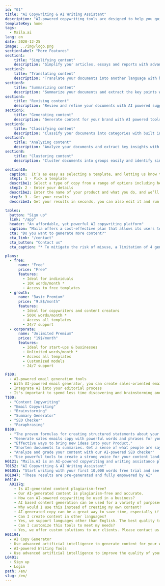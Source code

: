 ```yaml
---
id: "01"
title: "AI Copywriting & AI Writing Assistant"
description: "AI-powered copywriting tools are designed to help you quickly write content for your brand."
templateKey: home
tags:
  - Maila.ai
lang: en
date: 2020-12-25
image: ../img/logo.png
sectionlabel: "More Features"
section1:
    title: "Simplifying content"
    description: "Simplify your articles, essays and reports with advanced artificial intelligence."
section2:
    title: "Translating content"
    description: "Translate your documents into another language with high accuracy, built on top of advanced language models like GPT-3"
section3:
    title: "Summarizing content"
    description: "Summarize your documents and extract the key points with built in intelligence."
section4:
    title: "Revising content"
    description: "Review and refine your documents with AI powered suggestions."
section5:
    title: "Generating content"
    description: "Generate content for your brand with AI powered tools."
section6:
    title: "Classifying content"
    description: "Classify your documents into categories with built in intelligence."
section7:
    title: "Analyzing content"
    description: "Analyze your documents and extract key insights with built in intelligence."
section8:
    title: "Clustering content"
    description: "Cluster documents into groups easily and identify similar content."

section10:
  caption:  It’s as easy as selecting a template, and letting us know the name of your product and what you do.
  step1: 1 - Pick a template
  describe1: Select a type of copy from a range of options including headlines, blog intros, product descriptions, and many more
  step2: 2 - Enter your details
  describe2: Enter the name of your product and what you do, and we’ll generate copy for you based on your input
  step3: 3 - Get your results
  describe3: Get your results in seconds, you can also edit it and run the same query as many times as you want.

tables:
  button: "Sign up"
  link: "/app"
  header: "An affordable, yet powerful AI copywriting platform"
  caption: "Maila offers a cost-effective plan that allows its users to generate up to 50K characters (~ 10,000 words) per month free of cost, across various domains and contexts. In case the monthly usage exceeds 50K characters, users can opt for the monthly premium plan to continue generating content as per their needs."
  cta: "Do you want to generate more content?"
  cta_link: "/contact"
  cta_button: "Contact us"
  cta_caption: "* To mitigate the risk of misuse, a limitation of 4 generations per minute was put in place. This effect is not noticeable to a normal user, but it prevents bots, automated systems from generating content at a high rate."

plans:
  - free:
      name: "Free"
      price: "Free"
      features:
        - Ideal for individuals
        - 10K words/month *
        - Access to free templates
  - growth:
      name: "Basic Premium"
      price: "9.8$/month"
      features:
        - Ideal for copywriters and content creators
        - 500K words/month *
        - Access all templates
        - 24/7 support
  - corporate:
      name: "Unlimited Premium"
      price: "19$/month"
      features:
        - Ideal for start-ups & businesses
        - Unlimited words/month *
        - Access all templates
        - Customized models
        - 24/7 support

F100:
  - AI-powered email generation tools
  - With AI-powered email generator, you can create sales-oriented emails that will motivate your audience to take action. Simply enter some product information, and our advanced engine will generate a marketing message that takes your product to the next level.
  - Integrate AI into your editorial process
  - It's important to spend less time discovering and brainstorming and more time actually producing results. By incorporating AI algorithms into your editorial process, you can bring new ideas into your business. no matter if you need to write a blog post, create content for a website or create a marketing email, our platform can help you speed up your writing process.
T100:
  - "Content Copywriting"
  - "Email Copywriting"
  - "Brainstorming"
  - "Summary Generator"
  - "SEO Checker"
  - "Paraphrasing"
B100: 
  - "The proven formulas for creating structured statements about your product."
  - "Generate sales emails copy with powerful words and phrases for your product."
  - "Effective ways to bring new ideas into your Product."
  - "Shorten documents to summaries. Get a sense of what people are saying about different topics without being overwhelmed."
  - "Analyze and grade your content with our AI-powered SEO checker"
  - "Use powerful tools to create a strong voice for your content landing pages."
H0121: "Maila.AI is an AI-powered copywriting and writing assistance platform that enables you to produce professional-grade content in a few minutes."
T0152: "AI Copywriting & AI Writing Assistant"
H01051: "Start writing with your first 10,000 words free trial and see if your work improves."
H01047: "These results are pre-generated and fully empowered by AI"
H0118:
  A0117q:
    - Is AI-generated content plagiarism-free? 
    - Our AI-generated content is plagiarism-free and accurate.
    - How can AI-powered copywriting be used in a business?
    - AI based content generation can be used for a variety of purposes in businesses. This type of content can help with product descriptions, social media updates, email subject lines and much more. Having an AI writing assistant can help save time and improve the quality of the content produced.
    - Why would I use this instead of creating my own content?
    - AI-generated copy can be a great way to save time, especially if you're short-staffed. AI powered copywriting can produce content faster than a human writer.
    - Can I create content in other languages?
    - Yes, we support languages other than English. The best quality translations are currently available in English.
    - Can I customize this tools to meet my needs?
    - Yes, we offer custom solutions to our clients. Please contact us for more information.
H01194: 
  - AI Copy Generator
  - Use advanced artificial intelligence to generate content for your website, blog or marketing materials.
  - AI-powered Writing Tools
  - Use advanced artificial intelligence to improve the quality of your content by fixing style and grammar errors.
L0401:
  - Sign up
  - Login
path: /en/
slug: /en/
---
```


